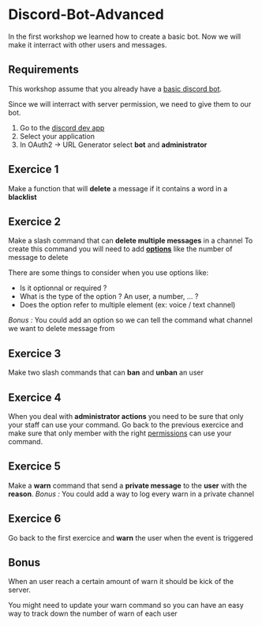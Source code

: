 
# Discord-Bot-Advanced
In the first workshop we learned how to create a basic bot. Now we will make it interract with other users and messages.

## Requirements
This workshop assume that you already have a [basic discord bot](https://github.com/FlorianLabarre/Basic-Discord-Bot#readme).

Since we will interract with server permission, we need to give them to our bot.

 1. Go to the [discord dev app](https://discord.com/developers/applications)
 2. Select your application
 3. In OAuth2 -> URL Generator select **bot** and **administrator**

## Exercice 1
Make a function that will **delete** a message if it contains a word in a **blacklist**

## Exercice 2
Make a slash command that can **delete multiple messages** in a channel
To create this command you will need to add **[options](https://discordjs.guide/slash-commands/advanced-creation.html)** like the number of message to delete

There are some things to consider when you use options like:
 - Is it optionnal or required ?
 - What is the type of the option ? An user, a number, ... ?
 - Does the option refer to multiple element (ex: voice / text channel)

*Bonus :* You could add an option so we can tell the command what channel we want to delete message from

## Exercice 3
Make two slash commands that can **ban** and **unban** an user

## Exercice 4
When you deal with **administrator actions** you need to be sure that only your staff can use your command.
Go back to the previous exercice and make sure that only member with the right [permissions](https://discordjs.guide/slash-commands/permissions.html#member-permissions) can use your command.

## Exercice 5
Make a **warn** command that send a **private message** to the **user** with the **reason**.
*Bonus :* You could add a way to log every warn in a private channel

## Exercice 6
Go back to the first exercice and **warn** the user when the event is triggered

## Bonus
When an user reach a certain amount of warn it should be kick of the server.

You might need to update your warn command so you can have an easy way to track down the number of warn of each user

